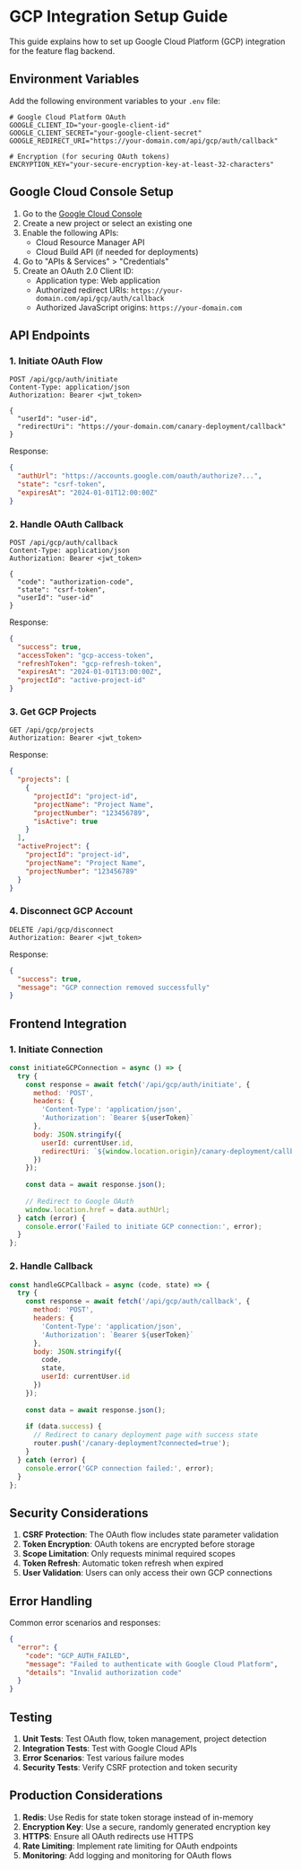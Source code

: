 # GCP Integration Setup Guide

This guide explains how to set up Google Cloud Platform (GCP) integration for the feature flag backend.

## Environment Variables

Add the following environment variables to your `.env` file:

```env
# Google Cloud Platform OAuth
GOOGLE_CLIENT_ID="your-google-client-id"
GOOGLE_CLIENT_SECRET="your-google-client-secret"
GOOGLE_REDIRECT_URI="https://your-domain.com/api/gcp/auth/callback"

# Encryption (for securing OAuth tokens)
ENCRYPTION_KEY="your-secure-encryption-key-at-least-32-characters"
```

## Google Cloud Console Setup

1. Go to the [Google Cloud Console](https://console.cloud.google.com/)
2. Create a new project or select an existing one
3. Enable the following APIs:
   - Cloud Resource Manager API
   - Cloud Build API (if needed for deployments)
4. Go to "APIs & Services" > "Credentials"
5. Create an OAuth 2.0 Client ID:
   - Application type: Web application
   - Authorized redirect URIs: `https://your-domain.com/api/gcp/auth/callback`
   - Authorized JavaScript origins: `https://your-domain.com`

## API Endpoints

### 1. Initiate OAuth Flow
```
POST /api/gcp/auth/initiate
Content-Type: application/json
Authorization: Bearer <jwt_token>

{
  "userId": "user-id",
  "redirectUri": "https://your-domain.com/canary-deployment/callback"
}
```

Response:
```json
{
  "authUrl": "https://accounts.google.com/oauth/authorize?...",
  "state": "csrf-token",
  "expiresAt": "2024-01-01T12:00:00Z"
}
```

### 2. Handle OAuth Callback
```
POST /api/gcp/auth/callback
Content-Type: application/json
Authorization: Bearer <jwt_token>

{
  "code": "authorization-code",
  "state": "csrf-token",
  "userId": "user-id"
}
```

Response:
```json
{
  "success": true,
  "accessToken": "gcp-access-token",
  "refreshToken": "gcp-refresh-token",
  "expiresAt": "2024-01-01T13:00:00Z",
  "projectId": "active-project-id"
}
```

### 3. Get GCP Projects
```
GET /api/gcp/projects
Authorization: Bearer <jwt_token>
```

Response:
```json
{
  "projects": [
    {
      "projectId": "project-id",
      "projectName": "Project Name",
      "projectNumber": "123456789",
      "isActive": true
    }
  ],
  "activeProject": {
    "projectId": "project-id",
    "projectName": "Project Name",
    "projectNumber": "123456789"
  }
}
```

### 4. Disconnect GCP Account
```
DELETE /api/gcp/disconnect
Authorization: Bearer <jwt_token>
```

Response:
```json
{
  "success": true,
  "message": "GCP connection removed successfully"
}
```

## Frontend Integration

### 1. Initiate Connection
```javascript
const initiateGCPConnection = async () => {
  try {
    const response = await fetch('/api/gcp/auth/initiate', {
      method: 'POST',
      headers: {
        'Content-Type': 'application/json',
        'Authorization': `Bearer ${userToken}`
      },
      body: JSON.stringify({
        userId: currentUser.id,
        redirectUri: `${window.location.origin}/canary-deployment/callback`
      })
    });
    
    const data = await response.json();
    
    // Redirect to Google OAuth
    window.location.href = data.authUrl;
  } catch (error) {
    console.error('Failed to initiate GCP connection:', error);
  }
};
```

### 2. Handle Callback
```javascript
const handleGCPCallback = async (code, state) => {
  try {
    const response = await fetch('/api/gcp/auth/callback', {
      method: 'POST',
      headers: {
        'Content-Type': 'application/json',
        'Authorization': `Bearer ${userToken}`
      },
      body: JSON.stringify({
        code,
        state,
        userId: currentUser.id
      })
    });
    
    const data = await response.json();
    
    if (data.success) {
      // Redirect to canary deployment page with success state
      router.push('/canary-deployment?connected=true');
    }
  } catch (error) {
    console.error('GCP connection failed:', error);
  }
};
```

## Security Considerations

1. **CSRF Protection**: The OAuth flow includes state parameter validation
2. **Token Encryption**: OAuth tokens are encrypted before storage
3. **Scope Limitation**: Only requests minimal required scopes
4. **Token Refresh**: Automatic token refresh when expired
5. **User Validation**: Users can only access their own GCP connections

## Error Handling

Common error scenarios and responses:

```json
{
  "error": {
    "code": "GCP_AUTH_FAILED",
    "message": "Failed to authenticate with Google Cloud Platform",
    "details": "Invalid authorization code"
  }
}
```

## Testing

1. **Unit Tests**: Test OAuth flow, token management, project detection
2. **Integration Tests**: Test with Google Cloud APIs
3. **Error Scenarios**: Test various failure modes
4. **Security Tests**: Verify CSRF protection and token security

## Production Considerations

1. **Redis**: Use Redis for state token storage instead of in-memory
2. **Encryption Key**: Use a secure, randomly generated encryption key
3. **HTTPS**: Ensure all OAuth redirects use HTTPS
4. **Rate Limiting**: Implement rate limiting for OAuth endpoints
5. **Monitoring**: Add logging and monitoring for OAuth flows 